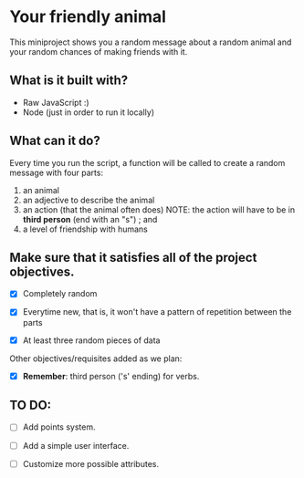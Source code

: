 # Your friendly animal

This miniproject shows you a random message about a random animal and your random chances of making friends with it. 

## What is it built with? 

* Raw JavaScript :)
* Node (just in order to run it locally)

## What can it do? 

Every time you run the script, a function will be called to create a random message with four parts: 
1. an animal
1. an adjective to describe the animal
1. an action (that the animal often does) NOTE: the action will have to be in **third person** (end with an "s")
; and
1. a level of friendship with humans

## Make sure that it satisfies all of the project objectives. 

- [x] Completely random

- [x] Everytime new, that is, it won't have a pattern of repetition between the parts

- [x] At least three random pieces of data

Other objectives/requisites added as we plan:

- [x] **Remember**: third person ('s' ending) for verbs.


## TO DO:

- [ ] Add points system.

- [ ] Add a simple user interface.

- [ ] Customize more possible attributes.
